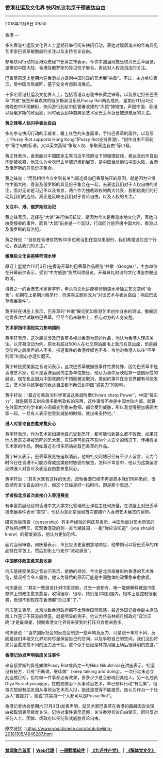 ### 香港社运及文化界 快闪抗议北京干预表达自由
------------------------

<div class="published">
 <span class="date" title="中国时间">
  <time datetime="2018-11-06T09:50:47+08:00">
   2018年11月6日 09:50
  </time>
 </span>
</div>
<br/>
<div class="wsw">
 <span class="dateline">
  香港 —
 </span>
 <p>
  多名香港社运及文化界人士星期日举行街头快闪行动，表达对现居澳洲的华裔异见艺术家巴丢草被撤展的关注以及支持言论自由。
 </p>
 <p>
  参与快闪行动的香港众志秘书长黄之锋表示，今次中国当局施压取消巴丢草展览，是惧怕中国大陆、香港及俄罗斯的异见份子集合，表达对人权及自由的关注。
 </p>
 <p>
  巴丢草原定上星期六在香港举办讽刺中国时政的艺术展“共歌”。不过，主办单位表示，受中国当局威吓，基于安全考虑取消展览。
 </p>
 <p>
  十多名香港社运及文化界人士，包括香港众志秘书长黄之锋等，以及原定担任巴丢草“共歌”展览开幕嘉宾的俄罗斯异见乐队Pussy Riot两名成员，星期日(11月4日)傍晚由中环阁麟街，快闪游行到前中区警署改建的“大馆”博物馆，声援中国、香港以及俄罗斯的政治犯，同时表达到华裔异见艺术家巴丢草近日被迫撤展的关注。
 </p>
 <p>
  <strong>
   黄之锋等人快闪争表达自由
  </strong>
 </p>
 <p>
  多名参与快闪行动的示威者，戴上红色的头套面罩，手持巴丢草的画作，以及写上“Pussy Riot supports Hong Kong”(Pussy Riot支持香港)、“创作自由不容剥夺”等字句的标语，又以英文高叫“争取人权、争取表达自由”等口号。
 </p>
 <p>
  黄之锋表示，香港面对中国国家主席习近平政府治下的强硬路线，表达及创作自由不断被收紧，他又认为今次巴丢草被迫撤销展览，是中国当局惧怕中国大陆、香港及俄罗斯的异见份子集合。
 </p>
 <p>
  黄之锋说：“而我相信今次令到有关当局选择向巴丢草施压的原因，就是因为它惧怕中国大陆、香港及俄罗斯的异见份子集合在一起，去表达我们对于人权自由的关注，面对无论是习近平以及普京，两个作为独裁政权的两大代表，我相信我们的行动及我们的连结，真正是反映出我们对于言论自由，以及人权的关注。”
 </p>
 <p>
  <strong>
   关注中、港、俄罗斯政治犯
  </strong>
 </p>
 <p>
  黄之锋表示，选择在“大馆”进行快闪抗议，是因为今次是香港本地文化界，表达自由受侵害的事件，而且“大馆”前身是一个监狱，行动同时是声援中国大陆、香港以及俄罗斯的政治犯。
 </p>
 <p>
  黄之锋说：“目前在香港依然有30多位政治犯在监狱里服刑，我们希望透过这个行动，表达我们的关注。”
 </p>
 <p>
  <strong>
   撤展后文化讲座移师深水埗
  </strong>
 </p>
 <p>
  原订上星期六(11月3日)在香港开幕的巴丢草作品展览“共歌（Gongle）”，主办单位在开幕前夕表示，受到“中方威胁”突然叫停展览，开幕典礼附设的文化讲座亦被迫取消。
 </p>
 <p>
  讲者之一的香港艺术家黄宇轩，牵头将文化讲座移师到深水埗独立艺文空间“合舍”，如期在上星期六晚举行，而讲座主题则改为“对谈艺术与表达自由：响应巴丢草撤展事件”。
 </p>
 <p>
  黄宇轩在讲座上表示，巴丢草的“共歌”展览犹如香港艺术创作自由的测试。撤展后他曾多次尝试联络巴丢草，但至今仍未联络上，担心对方的人身安危。
 </p>
 <p>
  <strong>
   艺术家指中国锐实力影响国际
  </strong>
 </p>
 <p>
  黄宇轩表示，这次展览涉及巴丢草多幅以香港为题的作品，他认为香港人理应关注。以开幕活动为例，原本有超过500人在社交网站面书上表示有意出席，但是展览叫停之后发声的人不多，报道事件的香港传媒也不多，令他对香港人以往“不平则鸣”的信心亦逐步磨灭。
 </p>
 <p>
  黄宇轩接受美国之音访问表示，这次巴丢草被撤展事件性质特殊，因为巴丢草不是香港艺术家，也不是香港当局向主办单位施压，他认为事件反映就算一些国际性的展览，现在也会因为中国政府的干预而被迫取消，类似的事件在全世界都有可能发生，艺术家以致学者的表达自由都不断受到中国“锐实力”的影响。
 </p>
 <p>
  黄宇轩说：“最近有些政治科学家说这些就叫做China’s sharp Power”，中国“锐实力”，就是固意去封杀很多批判政权的东西，这件事情不单是中国大陆内部，就算在外国大学的学者的空间都变到愈来愈细，都会受到威胁，所以我觉得更加需要大家一起，一旦有人表示他受到威胁的时候，就出来支持他。”
 </p>
 <p>
  <strong>
   港人对言论自由愈来愈灰心
  </strong>
 </p>
 <p>
  黄宇轩表示，作为艺术家如果他自己受到恐吓，都可能怕到甚么都不敢做，如果其他人愿意支持被恐吓的艺术家，应该尽可能在不影响个人安全的情况下，传播有关艺术家的作品，例如最近有很多网站转载巴丢草的作品。
 </p>
 <p>
  黄宇轩又表示，巴丢草展览被迫取消前，他的社交网站已经有不少人留言，认为今时今日在香港不可能办得成这类题材敏感的展览，怎料不幸言中，他认为这类留言反映港人对言论及表达自由愈来愈灰心。
 </p>
 <p>
  黄宇轩说：“其实大家有这样的忧虑，反映香港已经不再是原本我们所熟悉的，很歌颂有言论自由的地方，但这个已经是好一段时间，即是那个衰退。”
 </p>
 <p>
  <strong>
   学者指北京首次直接介入香港展览
  </strong>
 </p>
 <p>
  有丰富策展经验的香港中文大学文化管理硕士课程主任何庆基，在讲座上对巴丢草被撤展事件表示“震惊”，他认为是北京当局首次直接介入香港艺术展览的案例。
 </p>
 <p>
  研究当局审查（censorship）有多年经验的何庆基表示，中国当局对艺术审查的界线相对明显，反观香港政府则一直含糊其词，一副“你应该知道”（you should know）的猜度姿态，他认为更加恐怖。
 </p>
 <p>
  面对当局审查，何庆基表示，市民应该更富创意地响应，他举例可以将巴丢草的作品挂在背包上，然后到街上行走作“流动展览”。
 </p>
 <p>
  <strong>
   中国整体政策愈来愈收紧
  </strong>
 </p>
 <p>
  何庆基接受美国之音访问表示，据他的经验，今次是北京直接影响香港的艺术展览，情况相当令人震惊，他认为背后的原因可能是中国整体的政策愈来愈收紧。
 </p>
 <p>
  何庆基说：“其实一些展览针对中国政府，过去一直都有，唯一能够解释就是中国整体上的政策愈来愈紧，收得很窄、很窄，特别是(中国)国内，根本上是控制很很紧，但想不到现在在香港都“杀过来”了。”
 </p>
 <p>
  何庆基又表示，北京以致香港政府都不太理会国际观感，最近外国记者会副主席马凯工作签证不获港府续签，就是明显的例子，他认为特首林郑月娥政府“政治正确”才是最重要，预期香港文化界将来受到的打压只会愈来愈多。
 </p>
 <p>
  何庆基说：“当然国际社会的反应会制造一些声响及压力，只是跟十年前不同，反而是我们本地文化界如何尽量保留自己的空间，以及争取自己的空间，我们见到将来只会愈来愈不同的压力及干扰，这个似乎已经是林郑月娥上场后很鲜明的态度。”
 </p>
 <p>
  <strong>
   香港记协发声明极度关注事件
  </strong>
 </p>
 <p>
  来自俄罗斯的异見樂隊Pussy Riot成员之一的Nika Nikulshina在讲座表示，社运没有秘方，只有“不断讲，继续做”（keep talking and doing）。一次行动未必立刻达成目标，但每做一件事都必有效果，多多少少总会影响到其他人。另一名成员Olya Kurachyova表示，在威权统治下从事政治艺术，早已预料行动“有后果”，但每次想起有朋友因从事政治艺术而入狱，她还是觉得不能接受，她认为作为一个社运人“要接力”，她说“其实每一个人都可以是Pussy Riot”。
 </p>
 <p>
  香港记者协会星期六(11月3日)发表声明，就艺术家巴丢草在香港的画展因安全理由被取消表示极度关注。记协对事件表示遗憾，关注香港言论自由受压，同时反对任何人士、团体、或政府以任何形式威胁言论自由。
 </p>
</div>

原文链接：https://www.voachinese.com/a/hk-beijing-20181105/4646287.html


------------------------
#### [禁闻聚合首页](https://github.com/gfw-breaker/banned-news/blob/master/README.md) &nbsp;|&nbsp; [Web代理](https://github.com/gfw-breaker/open-proxy/blob/master/README.md) &nbsp;|&nbsp;  [一键翻墙软件](https://github.com/gfw-breaker/nogfw/blob/master/README.md) &nbsp;|&nbsp; [《九评共产党》](https://github.com/gfw-breaker/9ping.md/blob/master/README.md#九评之一评共产党是什么) &nbsp;|&nbsp; [《解体党文化》](https://github.com/gfw-breaker/jtdwh.md/blob/master/README.md#绪论)